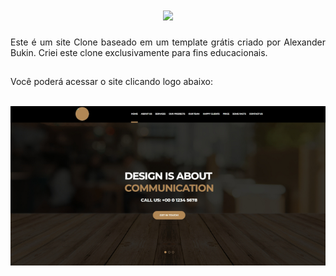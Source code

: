 <h1 align="center">
    <img src="https://readme-typing-svg.herokuapp.com/?font=Righteous&size=35&center=true&vCenter=true&width=500&height=70&duration=3000&lines=Projeto+Clone-Awax!;" />
</h1>

 <div align="justify">Este é um site Clone baseado em um template grátis criado por Alexander Bukin. Criei este clone exclusivamente para fins educacionais.<div>
 
##

Você poderá acessar o site clicando logo abaixo:
<div align="center"><br> <a href="https://guioliveirx.github.io/Clone-Awax" target="_blanck" rel="external"><img aling="center" src="https://github.com/guioliveirx/Clone-Awax/blob/main/media/site-awax.jpeg?raw=true" img>
</a></div>   
